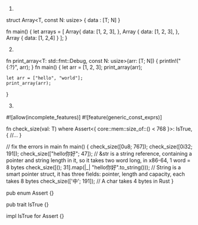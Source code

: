 1.

struct Array<T, const N: usize> {
    data : [T; N]
}

fn main() {
    let arrays = [
        Array{
            data: [1, 2, 3],
        },
        Array {
            data: [1, 2, 3],
        },
        Array {
            data: [1, 2,4]
        }
    ];
}

2.

fn print_array<T: std::fmt::Debug, const N: usize>(arr: [T; N]) {
    println!("{:?}", arr);
}
fn main() {
    let arr = [1, 2, 3];
    print_array(arr);

    let arr = ["hello", "world"];
    print_array(arr);
}

3.

#![allow(incomplete_features)]
#![feature(generic_const_exprs)]

fn check_size<T>(val: T)
where
    Assert<{ core::mem::size_of::<T>() < 768 }>: IsTrue,
{
    //...
}

// fix the errors in main
fn main() {
    check_size([0u8; 767]); 
    check_size([0i32; 191]);
    check_size(["hello你好"; 47]); // &str is a string reference, containing a pointer and string length in it, so it takes two word long, in x86-64, 1 word = 8 bytes
    check_size([(); 31].map(|_| "hello你好".to_string()));  // String is a smart pointer struct, it has three fields: pointer, length and capacity, each takes 8 bytes
    check_size(['中'; 191]); // A char takes 4 bytes in Rust
}



pub enum Assert<const CHECK: bool> {}

pub trait IsTrue {}

impl IsTrue for Assert<true> {}
